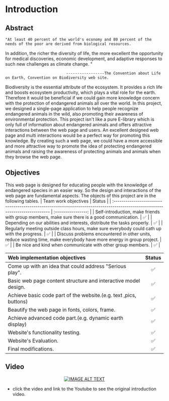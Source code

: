 # Introduction
## Abstract
    "At least 40 percent of the world's economy and 80 percent of the needs of the poor are derived from biological resources. 
In addition, the richer the diversity of life, the more excellent the opportunity for medical discoveries, economic development, 
and adaptive responses to such new challenges as climate change. "
    
                               -----------------The Convention about Life on Earth, Convention on Biodiversity web site.

Biodiversity is the essential attribute of the ecosystem. It provides a rich life and boosts ecosystem productivity, which plays a vital role for the earth. Therefore it would be beneficial if we could gain more knowledge concern with the protection of endangered animals all over the world.
In this project, we designed a single-page application to help people recognize endangered animals in the wild, also promoting their awareness of environmental protection. This project isn't like a pure E-library which is only full of information about endangered animals and offers attractive interactions between the web page and users. An excellent designed web page and multi interactions would be a perfect way for promoting this knowledge.
By creating such a web page, we could have a more accessible and more attractive way to promote the idea of protecting endangered animals and raising the awareness of protecting animals and animals when they browse the web page.
## Objectives
This web page is designed for educating people with the knowledge of endangered species in an easier way. So the design and interactions of the web page are fundamental aspects. The objects of this project are in the following tables.
| Team work objectives                                                                                                          |       Status       |
| :---------------------------------------------------------------------------------------------------------------------------- | :----------------: |
| Self-introduction, make friends with group members, make sure there is a good communication.                                  | :white_check_mark: |
| Depending on our abilities and interests, distribute the tasks properly.                                                      | :white_check_mark: |
| Regularly meeting outside class hours, make sure everybody could cath up with the progress.                                   | :white_check_mark: |
| Discuss problems encountered in other units, reduce wasting time, make everybody have more energy in group project.           | :white_check_mark: |
| Be nice and kind when communicate with other group members.                                                                   | :white_check_mark: |

| Web implementation objectives                                                                                                 |       Status       |
| :---------------------------------------------------------------------------------------------------------------------------- | :----------------: |
| Come up with an idea that could address "Serious play".                                                                       | :white_check_mark: |
| Basic web page content structure and interactive model design.                                                                | :white_check_mark: |
| Achieve basic code part of the website.(e.g. text ,pics, buttons)                                                             | :white_check_mark: |
| Beautify the web page in fonts, colors, frame.                                                                                | :white_check_mark: |
| Achieve advanced code part.(e.g. dynamic earth display)                                                                       | :white_check_mark: |
| Website's functionality testing.                                                                                              | :white_check_mark: |
| Website's Evaluation.                                                                                                         | :white_check_mark: |
| Final modifications.  <img width=714/>                                                                                        | :white_check_mark: |
## Video
<div align="center" width="560">

  [![IMAGE ALT TEXT](https://github.com/liyao0123/SoftwareEngineering2021Desk3/blob/main/Documentation/pics/gif.gif)](https://www.youtube.com/watch?v=u4elR3cB9o8)

</div>

- click the video and link to the Youtube to see the original introduction video.



